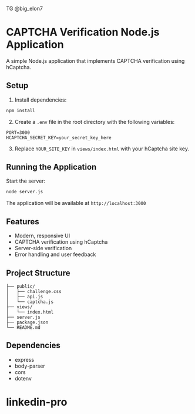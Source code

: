 TG @big_elon7

# CAPTCHA Verification Node.js Application

A simple Node.js application that implements CAPTCHA verification using hCaptcha.

## Setup

1. Install dependencies:
```bash
npm install
```

2. Create a `.env` file in the root directory with the following variables:
```
PORT=3000
HCAPTCHA_SECRET_KEY=your_secret_key_here
```

3. Replace `YOUR_SITE_KEY` in `views/index.html` with your hCaptcha site key.

## Running the Application

Start the server:
```bash
node server.js
```

The application will be available at `http://localhost:3000`

## Features

- Modern, responsive UI
- CAPTCHA verification using hCaptcha
- Server-side verification
- Error handling and user feedback

## Project Structure

```
├── public/
│   ├── challenge.css
│   ├── api.js
│   └── captcha.js
├── views/
│   └── index.html
├── server.js
├── package.json
└── README.md
```

## Dependencies

- express
- body-parser
- cors
- dotenv 
# linkedin-pro

